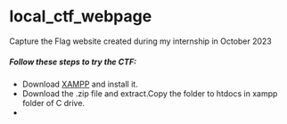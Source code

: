 # local_ctf_webpage
Capture the Flag website created during my internship in October 2023
<h5>Follow these steps to try the CTF:</h5>
<ul>
  <li>Download <a href="https://www.apachefriends.org/download.html">XAMPP</a> and install it.</li>
  <li>Download the .zip file and extract.Copy the folder to htdocs in xampp folder of C drive.</li>
  <li></li>

